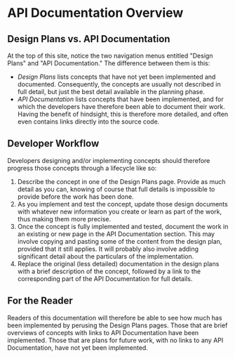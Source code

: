 
# API Documentation Overview

## Design Plans vs. API Documentation

At the top of this site, notice the two navigation menus entitled "Design
Plans" and "API Documentation."  The difference between them is this:

 * *Design Plans* lists concepts that have not yet been implemented and
   documented.  Consequently, the concepts are usually not described in full
   detail, but just the best detail available in the planning phase.
 * *API Documentation* lists concepts that have been implemented, and for
   which the developers have therefore been able to document their work.
   Having the benefit of hindsight, this is therefore more detailed, and
   often even contains links directly into the source code.

## Developer Workflow

Developers designing and/or implementing concepts should therefore progress
those concepts through a lifecycle like so:

 1. Describe the concept in one of the Design Plans page.  Provide as much
    detail as you can, knowing of course that full details is impossible to
    provide before the work has been done.
 1. As you implement and test the concept, update those design documents
    with whatever new information you create or learn as part of the work,
    thus making them more precise.
 1. Once the concept is fully implemented and tested, document the work in
    an existing or new page in the API Documentation section.  This may
    involve copying and pasting some of the content from the design plan,
    provided that it still applies.  It will probably also involve adding
    significant detail about the particulars of the implementation.
 1. Replace the original (less detailed) documentation in the design plans
    with a brief description of the concept, followed by a link to the
    corresponding part of the API Documentation for full details.

## For the Reader

Readers of this documentation will therefore be able to see how much has
been implemented by perusing the Design Plans pages.  Those that are brief
overviews of concepts with links to API Documentation have been implemented.
Those that are plans for future work, with no links to any API
Documentation, have not yet been implemented.
